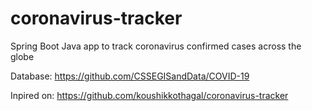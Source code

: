 # coronavirus-tracker
Spring Boot Java app to track coronavirus confirmed cases across the globe

Database: https://github.com/CSSEGISandData/COVID-19

Inpired on: https://github.com/koushikkothagal/coronavirus-tracker
